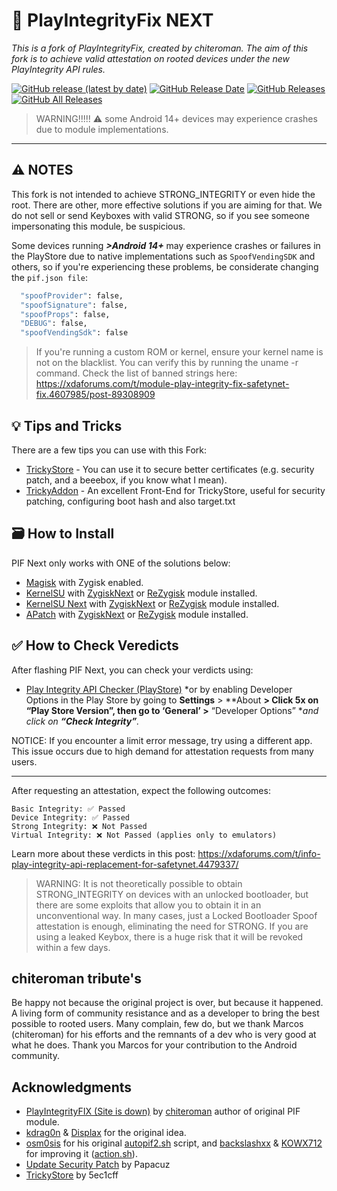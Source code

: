 # 🚀 PlayIntegrityFix NEXT
*This is a fork of PlayIntegrityFix, created by chiteroman. The aim of this fork is to achieve valid attestation on rooted devices under the new PlayIntegrity API rules.*

[![GitHub release (latest by date)](https://img.shields.io/github/v/release/EricInacio01/PlayIntegrityFix-NEXT?label=Release&color=blue&style=flat)](https://github.com/EricInacio01/PlayIntegrityFix-NEXT/releases/latest)
[![GitHub Release Date](https://img.shields.io/github/release-date/EricInacio01/PlayIntegrityFix-NEXT?label=Release%20Date&color=brightgreen&style=flat)](https://github.com/EricInacio01/PlayIntegrityFix-NEXT/releases)
[![GitHub Releases](https://img.shields.io/github/downloads/EricInacio01/PlayIntegrityFix-NEXT/latest/total?label=Downloads%20%28Latest%20Release%29&color=blue&style=flat)](https://github.com/EricInacio01/PlayIntegrityFix-NEXT/releases/latest)
[![GitHub All Releases](https://img.shields.io/github/downloads/EricInacio01/PlayIntegrityFix-NEXT/total?label=Total%20Downloads%20%28All%20Releases%29&color=brightgreen&style=flat)](https://github.com/EricInacio01/PlayIntegrityFix-NEXT/releases)

> WARNING!!!!! ⚠️ some Android 14+ devices may experience crashes due to module implementations.

---

## ⚠️ NOTES

This fork is not intended to achieve STRONG_INTEGRITY or even hide the root. There are other, more effective solutions if you are aiming for that. We do not sell or send Keyboxes with valid STRONG, so if you see someone impersonating this module, be suspicious.

Some devices running ***>Android 14+*** may experience crashes or failures in the PlayStore due to native implementations such as `SpoofVendingSDK` and others, so if you're experiencing these problems, be considerate changing the `pif.json file`:

```sh
  "spoofProvider": false,
  "spoofSignature": false,
  "spoofProps": false,
  "DEBUG": false,
  "spoofVendingSdk": false
```

> If you're running a custom ROM or kernel, ensure your kernel name is not on the blacklist. You can verify this by running the uname -r command. Check the list of banned strings here: https://xdaforums.com/t/module-play-integrity-fix-safetynet-fix.4607985/post-89308909

## 💡 Tips and Tricks
There are a few tips you can use with this Fork:

- [TrickyStore](https://github.com/5ec1cff/TrickyStore) - You can use it to secure better certificates (e.g. security patch, and a beeebox, if you know what I mean).
- [TrickyAddon](https://github.com/KOWX712/Tricky-Addon-Update-Target-List) - An excellent Front-End for TrickyStore, useful for security patching, configuring boot hash and also target.txt

## 🗃️ How to Install
PIF Next only works with ONE of the solutions below:
- [Magisk](https://github.com/topjohnwu/Magisk) with Zygisk enabled.
- [KernelSU](https://github.com/tiann/KernelSU) with [ZygiskNext](https://github.com/Dr-TSNG/ZygiskNext) or [ReZygisk](https://github.com/PerformanC/ReZygisk) module installed.
- [KernelSU Next](https://github.com/KernelSU-Next/KernelSU-Next) with [ZygiskNext](https://github.com/Dr-TSNG/ZygiskNext) or [ReZygisk](https://github.com/PerformanC/ReZygisk) module installed.
- [APatch](https://github.com/bmax121/APatch) with [ZygiskNext](https://github.com/Dr-TSNG/ZygiskNext) or [ReZygisk](https://github.com/PerformanC/ReZygisk) module installed.

## ✅ How to Check Veredicts
After flashing PIF Next, you can check your verdicts using:
- [Play Integrity API Checker (PlayStore)](https://play.google.com/store/apps/details?id=gr.nikolasspyr.integritycheck&pli=1)
*or by enabling Developer Options in the Play Store by going to **Settings** > **About **> Click 5x on **“Play Store Version”**, then go to **‘General’** >** “Developer Options” **and click on **“Check Integrity”**.*

NOTICE: If you encounter a limit error message, try using a different app. This issue occurs due to high demand for attestation requests from many users.

---
After requesting an attestation, expect the following outcomes:

    Basic Integrity: ✅ Passed
    Device Integrity: ✅ Passed
    Strong Integrity: ❌ Not Passed
    Virtual Integrity: ❌ Not Passed (applies only to emulators)

Learn more about these verdicts in this post: https://xdaforums.com/t/info-play-integrity-api-replacement-for-safetynet.4479337/

> WARNING: It is not theoretically possible to obtain STRONG_INTEGRITY on devices with an unlocked bootloader, but there are some exploits that allow you to obtain it in an unconventional way. In many cases, just a Locked Bootloader Spoof attestation is enough, eliminating the need for STRONG. If you are using a leaked Keybox, there is a huge risk that it will be revoked within a few days.

## chiteroman tribute's
Be happy not because the original project is over, but because it happened. A living form of community resistance and as a developer to bring the best possible to rooted users. Many complain, few do, but we thank Marcos (chiteroman) for his efforts and the remnants of a dev who is very good at what he does. Thank you Marcos for your contribution to the Android community.

## Acknowledgments
- [PlayIntegrityFIX (Site is down)](https://github.com/chiteroman/PlayIntegrityFix) by [chiteroman](https://github.com/chiteroman) author of original PIF module.
- [kdrag0n](https://github.com/kdrag0n/safetynet-fix) & [Displax](https://github.com/Displax/safetynet-fix) for the original idea.
- [osm0sis](https://github.com/osm0sis) for his original [autopif2.sh](https://github.com/osm0sis/PlayIntegrityFork/blob/main/module/autopif2.sh) script, and [backslashxx](https://github.com/backslashxx) & [KOWX712](https://github.com/KOWX712) for improving it ([action.sh](https://github.com/chiteroman/PlayIntegrityFix/blob/main/module/action.sh)).
- [Update Security Patch](https://github.com/Doze-off/update_security_patch) by Papacuz
- [TrickyStore](https://github.com/5ec1cff/TrickyStore) by 5ec1cff

